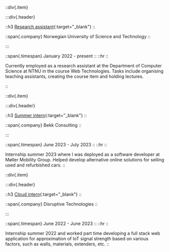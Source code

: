 
::div{.item}

:::div{.header}

::h3
[Research assistant](https://www.ntnu.edu/idi){:target="_blank"}
::

::span{.company}
Norwegian University of Science and Technology
::

:::

::span{.timespan}
January 2022 - present
::
::hr
::

Currently employed as a research assistant at the Department of Computer Science at NTNU in the course Web Technologies.
Tasks include organising teaching assistants, creating the course item and holding lectures.

::

<!-- ---------- -->

::div{.item}

:::div{.header}

::h3
[Summer intern](https://bekk.no){:target="_blank"}
::

::span{.company}
Bekk Consulting
::

:::

::span{.timespan}
June 2023 - July 2023
::
::hr
::

Internship summer 2023 where I was deployed as a software developer at Møller Mobility Group.
Helped develop alternative online solutions for selling used and refurbished cars.
::

<!-- ---------- -->

::div{.item}

:::div{.header}

::h3
[Cloud intern](https://d21s.com){:target="_blank"}
::

::span{.company}
Disruptive Technologies
::

:::

::span{.timespan}
June 2022 - June 2023
::
::hr
::

Internship summer 2022 and worked part time developing a full stack web application for approximation of IoT signal strength based on various factors, such as walls, materials, extenders, etc.
::
